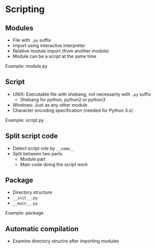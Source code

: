 # Scripting

## Modules

  * File with `.py` suffix
  * Import using interactive interpreter
  * Relative module import (from another module)
  * Module can be a script at the same time

Example: module.py

## Script

  * UNIX: Executable file with shebang, not necessarily with `.py` suffix
      - Shebang for python, python2 or python3
  * Windows: Just as any other module
  * Character encoding specification (needed for Python 3.x)

Example: script.py

## Split script code

  * Detect script role by `__name__`
  * Split between two parts
      - Module part
      - Main code doing the script work

## Package

  * Directory structure
  * `__init__.py`
  * `__main__.py`

Example: package

## Automatic compilation

  * Examine directory structre after importing modules
